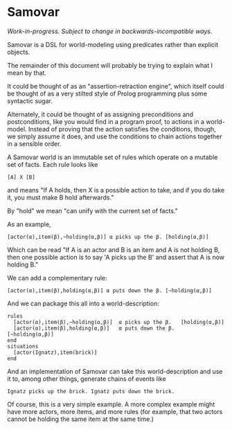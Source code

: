 Samovar
=======

*Work-in-progress.  Subject to change in backwards-incompatible ways.*

Samovar is a DSL for world-modeling using predicates rather than explicit objects.

The remainder of this document will probably be trying to explain what I mean by
that.

It could be thought of as an "assertion-retraction engine", which itself could be
thought of as a very stilted style of Prolog programming plus some syntactic
sugar.

Alternately, it could be thought of as assigning preconditions and postconditions,
like you would find in a program proof, to actions in a world-model.  Instead of
proving that the action satisfies the conditions, though, we simply assume it
does, and use the conditions to chain actions together in a sensible order.

A Samovar world is an immutable set of rules which operate on a mutable set of
facts.  Each rule looks like

    [A] X [B]

and means "If A holds, then X is a possible action to take, and if you do take it,
you must make B hold afterwards."

By "hold" we mean "can unify with the current set of facts."

As an example,

    [actor(α),item(β),~holding(α,β)] α picks up the β. [holding(α,β)]

Which can be read "If A is an actor and B is an item and A is not holding B, then
one possible action is to say 'A picks up the B' and assert that A is now holding B."

We can add a complementary rule:

    [actor(α),item(β),holding(α,β)] α puts down the β. [~holding(α,β)]

And we can package this all into a world-description:

    rules
      [actor(α),item(β),~holding(α,β)]  α picks up the β.   [holding(α,β)]
      [actor(α),item(β),holding(α,β)]   α puts down the β.  [~holding(α,β)]
    end
    situations
      [actor(Ignatz),item(brick)]
    end

And an implementation of Samovar can take this world-description and use it to,
among other things, generate chains of events like

    Ignatz picks up the brick. Ignatz puts down the brick.

Of course, this is a very simple example.  A more complex example might have
more actors, more items, and more rules (for example, that two actors cannot
be holding the same item at the same time.)

